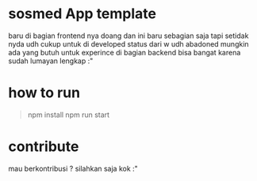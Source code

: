# sosmed App template

baru di bagian frontend nya doang dan ini baru sebagian saja tapi setidak nyda udh cukup untuk di developed status dari w udh abadoned mungkin ada yang butuh untuk experince di bagian backend bisa bangat karena sudah lumayan lengkap :"

# how to run

> npm install
> npm run start 

# contribute

mau berkontribusi ? silahkan saja kok :"

